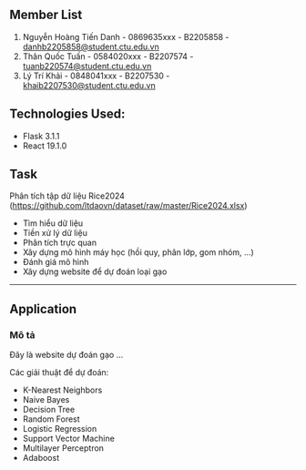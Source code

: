 ## Member List 

1. Nguyễn Hoàng Tiến Danh - 0869635xxx - B2205858 - danhb2205858@student.ctu.edu.vn
2. Thân Quốc Tuấn - 0584020xxx - B2207574 - tuanb220574@student.ctu.edu.vn
3. Lý Trí Khải - 0848041xxx - B2207530 - khaib2207530@student.ctu.edu.vn

## Technologies Used:

- Flask 3.1.1
- React 19.1.0

## Task

Phân tích tập dữ liệu Rice2024
(https://github.com/ltdaovn/dataset/raw/master/Rice2024.xlsx)

- Tìm hiểu dữ liệu
- Tiền xử lý dữ liệu
- Phân tích trực quan
- Xây dựng mô hình máy học (hồi quy, phân lớp, gom nhóm, …)
- Đánh giá mô hình
- Xây dựng website để dự đoán loại gạo

--- 

## Application

### Mô tả
Đây là website dự đoán gạo ...

Các giải thuật để dự đoán:

- K-Nearest Neighbors
- Naive Bayes
- Decision Tree
- Random Forest
- Logistic Regression
- Support Vector Machine
- Multilayer Perceptron
- Adaboost
